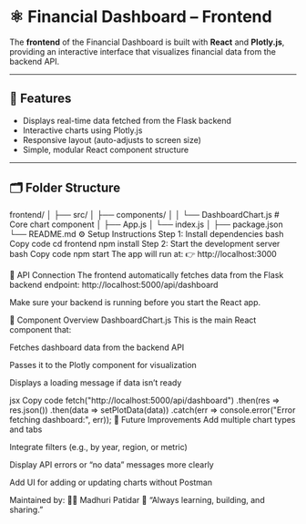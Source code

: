 # ⚛️ Financial Dashboard – Frontend

The **frontend** of the Financial Dashboard is built with **React** and **Plotly.js**, providing an interactive interface that visualizes financial data from the backend API.

---

## 🚀 Features

- Displays real-time data fetched from the Flask backend
- Interactive charts using Plotly.js
- Responsive layout (auto-adjusts to screen size)
- Simple, modular React component structure

---

## 🗂️ Folder Structure

frontend/
│
├── src/
│   ├── components/
│   │   └── DashboardChart.js   # Core chart component
│   ├── App.js
│   └── index.js
│
├── package.json
└── README.md
⚙️ Setup Instructions
Step 1: Install dependencies
bash
Copy code
cd frontend
npm install
Step 2: Start the development server
bash
Copy code
npm start
The app will run at:
👉 http://localhost:3000

🔗 API Connection
The frontend automatically fetches data from the Flask backend endpoint:
http://localhost:5000/api/dashboard

Make sure your backend is running before you start the React app.

🧩 Component Overview
DashboardChart.js
This is the main React component that:

Fetches dashboard data from the backend API

Passes it to the Plotly component for visualization

Displays a loading message if data isn’t ready

jsx
Copy code
fetch("http://localhost:5000/api/dashboard")
  .then(res => res.json())
  .then(data => setPlotData(data))
  .catch(err => console.error("Error fetching dashboard:", err));
🧭 Future Improvements
Add multiple chart types and tabs

Integrate filters (e.g., by year, region, or metric)

Display API errors or “no data” messages more clearly

Add UI for adding or updating charts without Postman

Maintained by:
👩‍💻 Madhuri Patidar
💬 “Always learning, building, and sharing.”


